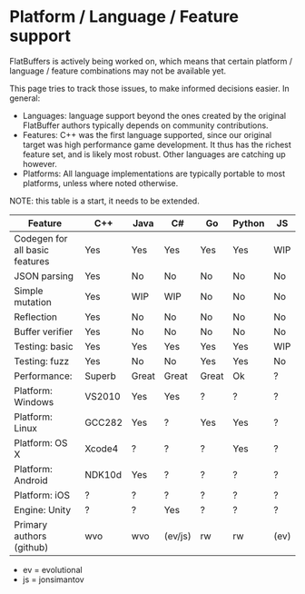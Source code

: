 # Platform / Language / Feature support

FlatBuffers is actively being worked on, which means that certain platform /
language / feature combinations may not be available yet.

This page tries to track those issues, to make informed decisions easier.
In general:

  * Languages: language support beyond the ones created by the original
    FlatBuffer authors typically depends on community contributions.
  * Features: C++ was the first language supported, since our original
    target was high performance game development. It thus has the richest
    feature set, and is likely most robust. Other languages are catching up
    however.
  * Platforms: All language implementations are typically portable to most
    platforms, unless where noted otherwise.

NOTE: this table is a start, it needs to be extended.

Feature                        | C++    | Java   | C#     | Go     | Python | JS
------------------------------ | ------ | ------ | ------ | ------ | ------ | ------
Codegen for all basic features | Yes    | Yes    | Yes    | Yes    | Yes    | WIP
JSON parsing                   | Yes    | No     | No     | No     | No     | No
Simple mutation                | Yes    | WIP    | WIP    | No     | No     | No
Reflection                     | Yes    | No     | No     | No     | No     | No
Buffer verifier                | Yes    | No     | No     | No     | No     | No
Testing: basic                 | Yes    | Yes    | Yes    | Yes    | Yes    | WIP
Testing: fuzz                  | Yes    | No     | No     | Yes    | Yes    | No
Performance:                   | Superb | Great  | Great  | Great  | Ok     | ?
Platform: Windows              | VS2010 | Yes    | Yes    | ?      | ?      | ?
Platform: Linux                | GCC282 | Yes    | ?      | Yes    | Yes    | ?
Platform: OS X                 | Xcode4 | ?      | ?      | ?      | Yes    | ?
Platform: Android              | NDK10d | Yes    | ?      | ?      | ?      | ?
Platform: iOS                  | ?      | ?      | ?      | ?      | ?      | ?
Engine: Unity                  | ?      | ?      | Yes    | ?      | ?      | ?
Primary authors (github)       | wvo    | wvo    | (ev/js)| rw     | rw     | (ev)

  * ev = evolutional
  * js = jonsimantov

